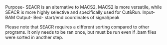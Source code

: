 Purpose- SEACR is an alternative to MACS2, MACS2 is more versatile, while SEACR is more highly selective and specifically used for Cut&Run.
Input- BAM
Output- Bed- start/end coordinates of signal/peak

Please note that SEACR requires a different sorting compared to other programs. It only needs to be ran once, but must be run even if .bam files were sorted in another step.
